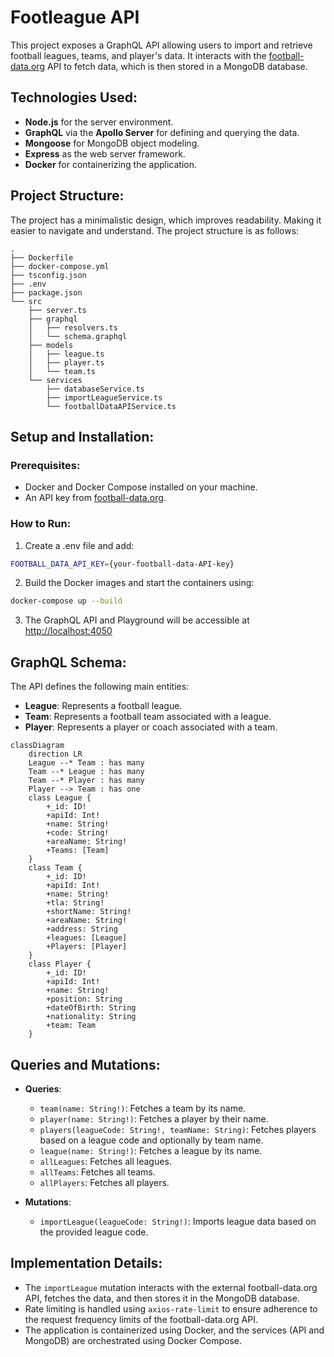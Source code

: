 
# Footleague API

This project exposes a GraphQL API allowing users to import and retrieve football leagues, teams, and player's data. It interacts with the [football-data.org](http://www.football-data.org/) API to fetch data, which is then stored in a MongoDB database.

## Technologies Used:
- **Node.js** for the server environment.
- **GraphQL** via the **Apollo Server** for defining and querying the data.
- **Mongoose** for MongoDB object modeling.
- **Express** as the web server framework.
- **Docker** for containerizing the application.

## Project Structure:
The project has a minimalistic design, which improves readability. Making it easier to navigate and understand. The project structure is as follows:
```
.
├── Dockerfile
├── docker-compose.yml
├── tsconfig.json
├── .env
├── package.json
└── src
    ├── server.ts
    ├── graphql
    │   ├── resolvers.ts
    │   └── schema.graphql
    ├── models
    │   ├── league.ts
    │   ├── player.ts
    │   └── team.ts
    └── services
        ├── databaseService.ts
        ├── importLeagueService.ts
        └── footballDataAPIService.ts
```

## Setup and Installation:

### Prerequisites:
- Docker and Docker Compose installed on your machine.
- An API key from [football-data.org](http://www.football-data.org/).

### How to Run:
1. Create a .env file and add:
  ```bash
  FOOTBALL_DATA_API_KEY={your-football-data-API-key}
  ```
2. Build the Docker images and start the containers using:
  ```bash
  docker-compose up --build
  ```
3. The GraphQL API and Playground will be accessible at [http://localhost:4050](http://localhost:4050)

## GraphQL Schema:
The API defines the following main entities:
- **League**: Represents a football league.
- **Team**: Represents a football team associated with a league.
- **Player**: Represents a player or coach associated with a team.

```mermaid
classDiagram
    direction LR
    League --* Team : has many
    Team --* League : has many
    Team --* Player : has many
    Player --> Team : has one
    class League {
        +_id: ID!
        +apiId: Int!
        +name: String!
        +code: String!
        +areaName: String!
        +Teams: [Team]
    }
    class Team {
        +_id: ID!
        +apiId: Int!
        +name: String!
        +tla: String!
        +shortName: String!
        +areaName: String!
        +address: String
        +leagues: [League]
        +Players: [Player]
    }
    class Player {
        +_id: ID!
        +apiId: Int!
        +name: String!
        +position: String
        +dateOfBirth: String
        +nationality: String
        +team: Team
    }
```

## Queries and Mutations:
- **Queries**:
  - `team(name: String!)`: Fetches a team by its name.
  - `player(name: String!)`: Fetches a player by their name.
  - `players(leagueCode: String!, teamName: String)`: Fetches players based on a league code and optionally by team name.
  - `league(name: String!)`: Fetches a league by its name.
  - `allLeagues`: Fetches all leagues.
  - `allTeams`: Fetches all teams.
  - `allPlayers`: Fetches all players.
  
- **Mutations**:
  - `importLeague(leagueCode: String!)`: Imports league data based on the provided league code.

## Implementation Details:
- The `importLeague` mutation interacts with the external football-data.org API, fetches the data, and then stores it in the MongoDB database.
- Rate limiting is handled using `axios-rate-limit` to ensure adherence to the request frequency limits of the football-data.org API.
- The application is containerized using Docker, and the services (API and MongoDB) are orchestrated using Docker Compose.
